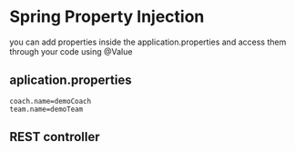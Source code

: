 # Spring Property Injection
you can add properties inside the application.properties and access them through your code using @Value
## aplication.properties
```properties
coach.name=demoCoach
team.name=demoTeam
```
## REST controller
```java

```
